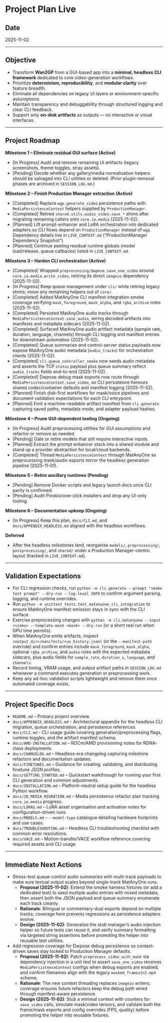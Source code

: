 # Project Plan Live

## Date
2025-11-02

---

## Objective
- Transform **Wan2GP** from a GUI-based app into a **minimal, headless CLI framework** dedicated to core video-generation workflows.
- Prioritize **determinism, reproducibility**, and **modular clarity** over feature breadth.
- Eliminate all dependencies on legacy UI layers or environment-specific assumptions.
- Maintain transparency and debuggability through structured logging and clear CLI feedback.
- Support only **on-disk artifacts** as outputs — no interactive or visual interfaces.

---

## Project Roadmap

**Milestone 1 – Eliminate residual GUI surface (Active)**
- [In Progress] Audit and remove remaining UI artifacts (legacy screenshots, theme toggles, stray assets).
- [Pending] Decide whether any gallery/media normalisation helpers should be salvaged into CLI utilities or deleted. (Prior plugin-removal phases are archived in `SESSION_LOG.md`.)

**Milestone 2 – Finish Production Manager extraction (Active)**
- [Completed] Replace `wgp.generate_video` persistence paths with `MediaPersistenceContext` helpers supplied by `ProductionManager`.
- [Completed] Retired `shared.utils.audio_video.save_*` shims after migrating remaining callers onto `core.io.media` (2025-11-02).
- [Planned] Lift prompt-enhancer and LoRA orchestration into dedicated adapters so CLI flows depend on `ProductionManager` instead of `wgp`. Dependency details live in `LIVE_CONTEXT.md` (“ProductionManager Dependency Snapshot”).
- [Planned] Continue peeling residual runtime globals (model load/release, queue callbacks) listed in `LIVE_CONTEXT.md`.

**Milestone 3 – Harden CLI orchestration (Active)**
- [Completed] Wrapped `preprocessing/dwpose.save_one_video` around `core.io.media.write_video`, retiring its direct `imageio` dependency (2025-11-02).
- [In Progress] Keep queue management under `cli/` while retiring legacy shims; move any remaining helpers out of `core/`.
- [Completed] Added MatAnyOne CLI manifest integration smoke coverage verifying `mask_foreground`, `mask_alpha`, and `rgba_archive` roles (2025-11-02).
- [Completed] Persisted MatAnyOne audio tracks through `MediaPersistenceContext.save_audio`, wiring decoded artifacts into manifests and metadata sidecars (2025-11-02).
- [Completed] Surfaced MatAnyOne audio artifact metadata (sample rate, duration, language, channels) through CLI logging and manifest entries for downstream automation (2025-11-02).
- [Completed] Queue summaries and control-server status payloads now expose MatAnyOne audio metadata (`audio_tracks`) for orchestration clients (2025-11-02).
- [Completed] `cli.queue_controller_smoke` now seeds audio metadata and asserts the TCP `status` payload plus queue summary reflect `audio_tracks` fields end-to-end (2025-11-02).
- [Completed] Dwpose debug mask exports now route through `MediaPersistenceContext.save_video`, so CLI persistence honours shared codec/container defaults and manifest logging (2025-11-02).
- [Planned] Finish disk-first workflows for mask/voice pipelines and document validation expectations for each CLI entrypoint.
- [Planned] Emit a machine-readable artifact manifest from `cli.generate` capturing saved paths, metadata mode, and adapter payload hashes.

**Milestone 4 – Prune GUI-dependent tooling (Ongoing)**
- [In Progress] Audit preprocessing utilities for GUI assumptions and refactor or remove as needed.
- [Pending] Gate or retire models that still require interactive inputs.
- [Planned] Extract the prompt enhancer stack into a shared module and stand up a provider abstraction for local/cloud backends.
- [Completed] Thread `MediaPersistenceContext` through MatAnyOne so preprocessing mask/audio exports mirror the headless generation pipeline (2025-11-01).

**Milestone 5 – Retire ancillary runtimes (Pending)**
- [Pending] Remove Docker scripts and legacy launch docs once CLI parity is confirmed.
- [Pending] Audit Pinokio/one-click installers and drop any UI-only tooling.

**Milestone 6 – Documentation upkeep (Ongoing)**
- [In Progress] Keep this plan, `docs/CLI.md`, and `docs/APPENDIX_HEADLESS.md` aligned with the headless workflows.

**Deferred**
- After the headless milestones land, reorganise `models/`, `preprocessing/`, `postprocessing/`, and `shared/` under a Production Manager–centric layout (tracked in `LIVE_CONTEXT.md`).

---

## Validation Expectations
- For CLI regression checks, run `python -m cli.generate --prompt "smoke test prompt" --dry-run --log-level INFO` to confirm argument parsing, logging, and runtime overrides.
- Run `python -m unittest tests.test_matanyone_cli_integration` to ensure MatAnyOne manifest emission stays in sync with the CLI surface.
- Exercise preprocessing changes with `python -m cli.matanyone --input <video> --template-mask <mask> --dry-run` (or a short real run when GPU time permits).
- When MatAnyOne emits artifacts, inspect `<output_dir>/manifests/run_history.jsonl` (or the `--manifest-path` override) and confirm entries include `mask_foreground`, `mask_alpha`, optional `rgba_archive`, and `audio` roles with the expected metadata sidecars, plus audio fields for `sample_rate`, `duration_s`, `language`, and `channels`.
- Record timing, VRAM usage, and output artifact paths in `SESSION_LOG.md` whenever a command executes generation or preprocessing work.
- Keep any ad-hoc validation scripts lightweight and remove them once automated coverage exists.

---

## Project Specific Docs

- `README.md` – Primary project overview. 
- `docs/APPENDIX_HEADLESS.md` - Architectural appendix for the headless CLI migration, queue orchestration, and persistence references.
- `docs/CLI.md` - CLI usage guide covering generation/preprocessing flags, runtime toggles, and the artifact manifest schema.
- `docs/AMD-INSTALLATION.md` – ROCm/AMD provisioning notes for RDNA-class deployments.
- `docs/CHANGELOG.md` – Headless-era changelog capturing milestone refactors and documentation updates.
- `docs/FINETUNES.md` – Guidance for creating, validating, and distributing finetune JSON profiles.
- `docs/GETTING_STARTED.md` – Quickstart walkthrough for running your first CLI generation and common adjustments.
- `docs/INSTALLATION.md` – Platform-neutral setup guide for the headless Python workflow.
- `docs/IO_MEDIA_MIGRATION.md` – Media persistence refactor plan tracking `core.io.media` progress.
- `docs/LORAS.md` – LoRA asset organisation and activation notes for configuration-driven runs.
- `docs/MODELS.md` – `--model-type` catalogue detailing hardware footprints and use cases.
- `docs/TROUBLESHOOTING.md` – Headless CLI troubleshooting checklist with common error resolutions.
- `docs/VACE.md` – Motion-transfer/VACE workflow reference covering required assets and CLI usage.

---

## Immediate Next Actions
- Stress-test queue-control audio summaries with multi-track payloads to make sure textual output scales beyond single-track MatAnyOne runs.
  - **Proposal (2025-11-02)**: Extend the smoke harness fixtures (or add a dedicated test) to seed multiple audio entries with mixed metadata, then assert both the JSON payload and queue summary enumerate each track cleanly.
  - **Rationale**: Bilingual or commentary-dual exports depend on multiple tracks; coverage here prevents regressions as persistence adapters evolve.
  - **Design (2025-11-02)**: Generalise the stub manager’s audio injection helper so future tests can reuse it, and verify summary formatting via targeted string assertions before promoting the helper into reusable test utilities.
- Add regression coverage for Dwpose debug persistence so context-driven saves stay locked to Production Manager defaults.
  - **Proposal (2025-11-02)**: Patch `preprocess_video_with_mask` via dependency injection in a unit test to assert `save_one_video` receives `MediaPersistenceContext` configs when debug exports are enabled, and confirm filenames align with the legacy `masked_frames{n}.mp4` scheme.
  - **Rationale**: The new context threading replaces `imageio` writers; coverage ensures future refactors keep the debug path wired through manifest-aware persistence.
  - **Design (2025-11-02)**: Stub a minimal context with counters for `save_video` calls, simulate mask/video tensors, and validate both the frame/mask exports and config overrides (FPS, quality) before promoting the helper into reusable fixtures.
 
